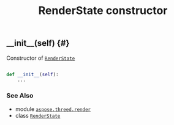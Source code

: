 ﻿---
title: RenderState constructor
second_title: Aspose.3D for Python via .NET API References
description: 
type: docs
weight: 10
url: /python-net/aspose.threed.render/renderstate/__init__/
is_root: false
---

## \_\_init\_\_(self) {#}

Constructor of [`RenderState`](/3d/python-net/aspose.threed.render/renderstate)



```python

def __init__(self):
    ...
```





### See Also
* module [`aspose.threed.render`](../../)
* class [`RenderState`](/3d/python-net/aspose.threed.render/renderstate)
